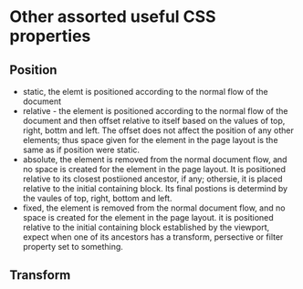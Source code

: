 # Other assorted useful CSS properties

## Position
- static, the elemt is positioned according to the normal flow of the document
- relative - the element is positioned according to the normal flow of the document and then offset relative to itself based on the values of top, right, bottm and left. The offset does not affect the position of any other elements; thus space given for the element in the page layout is the same as if position were static.
- absolute, the element is removed from the normal document flow, and no space is created for the element in the page layout. It is positioned relative to its closest postiioned ancestor, if any; othersie, it is placed relative to the initial containing block. Its final postions is determind by the vaules of top, right, bottom and left.
- fixed, the element is removed from the normal document flow, and no space is created for the element in the page layout. it is positioned relative to the initial containing block established by the viewport, expect when one of its ancestors has a transform, persective or filter property set to something.

## Transform
